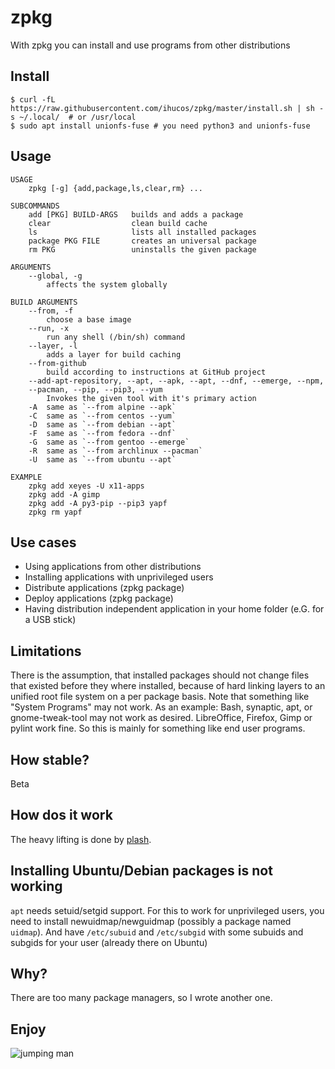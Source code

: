 
# zpkg
With zpkg you can install and use programs from other distributions


## Install
```
$ curl -fL https://raw.githubusercontent.com/ihucos/zpkg/master/install.sh | sh -s ~/.local/  # or /usr/local
$ sudo apt install unionfs-fuse # you need python3 and unionfs-fuse
```

## Usage
```
USAGE
    zpkg [-g] {add,package,ls,clear,rm} ...

SUBCOMMANDS
    add [PKG] BUILD-ARGS   builds and adds a package
    clear                  clean build cache
    ls                     lists all installed packages
    package PKG FILE       creates an universal package
    rm PKG                 uninstalls the given package

ARGUMENTS
    --global, -g
        affects the system globally

BUILD ARGUMENTS
    --from, -f
        choose a base image
    --run, -x
        run any shell (/bin/sh) command
    --layer, -l
        adds a layer for build caching
    --from-github
        build according to instructions at GitHub project
    --add-apt-repository, --apt, --apk, --apt, --dnf, --emerge, --npm,
    --pacman, --pip, --pip3, --yum
        Invokes the given tool with it's primary action
    -A  same as `--from alpine --apk`
    -C  same as `--from centos --yum`
    -D  same as `--from debian --apt`
    -F  same as `--from fedora --dnf`
    -G  same as `--from gentoo --emerge`
    -R  same as `--from archlinux --pacman`
    -U  same as `--from ubuntu --apt`

EXAMPLE
    zpkg add xeyes -U x11-apps
    zpkg add -A gimp
    zpkg add -A py3-pip --pip3 yapf
    zpkg rm yapf
```

## Use cases
* Using applications from other distributions
* Installing applications with unprivileged users
* Distribute applications (zpkg package)
* Deploy applications (zpkg package)
* Having distribution independent application in your home folder (e.G. for a USB stick)

## Limitations
There is the assumption, that installed packages should not change files that existed before they where installed, because of hard linking layers to an unified root file system on a per package basis. Note that something like "System Programs" may not work. As an example: Bash, synaptic, apt, or gnome-tweak-tool may not work as desired. LibreOffice, Firefox, Gimp or pylint work fine. So this is mainly for something like end user programs.

## How stable?
Beta

## How dos it work
The heavy lifting is done by [plash](https://github.com/ihucos/plash).

## Installing Ubuntu/Debian packages is not working
`apt` needs setuid/setgid support. For this to work for unprivileged users, you need to install newuidmap/newguidmap (possibly a package named `uidmap`). And have `/etc/subuid` and `/etc/subgid` with some subuids and subgids for your user (already there on Ubuntu)

## Why?
There are too many package managers, so I wrote another one.

## Enjoy
![jumping man](https://user-images.githubusercontent.com/2066372/55283225-018fb980-5356-11e9-895e-f65965f5ccbd.jpg)
